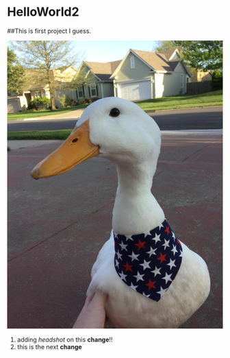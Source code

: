 # HelloWorld2
##This is first project I guess.

![headshot](2017Quackers.jpg)

1. adding *headshot* on this **change**!!
2. this is the next **change**

